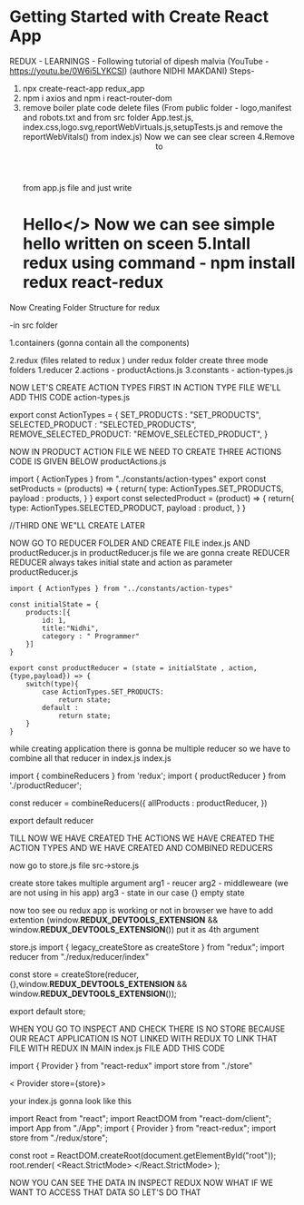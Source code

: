 # Getting Started with Create React App
REDUX - LEARNINGS - Following tutorial of dipesh malvia (YouTube - https://youtu.be/0W6i5LYKCSI) (authore NIDHI MAKDANI)
Steps- 
1. npx create-react-app redux_app
2. npm i axios and  npm i react-router-dom
3. remove boiler plate code 
delete files (From public folder - logo,manifest and robots.txt and from src folder App.test.js, index.css,logo.svg,reportWebVirtuals.js,setupTests.js and remove the reportWebVitals() from index.js) Now we can see clear screen 
4.Remove <header>to</header> from app.js file and just write <h1>Hello</>  Now we can see simple hello written on sceen 
5.Intall redux using command - npm install redux react-redux

Now Creating Folder Structure for redux 

-in src folder

1.containers (gonna contain all the components)

2.redux (files related to redux )
under redux folder create three mode folders 
1.reducer 
2.actions - productActions.js
3.constants - action-types.js

NOW LET'S CREATE ACTION TYPES FIRST IN ACTION TYPE FILE WE'LL ADD THIS CODE 
action-types.js 

export const ActionTypes = {
    SET_PRODUCTS : "SET_PRODUCTS",
    SELECTED_PRODUCT : "SELECTED_PRODUCTS",
    REMOVE_SELECTED_PRODUCT: "REMOVE_SELECTED_PRODUCT",
}

NOW IN PRODUCT ACTION FILE WE NEED TO CREATE THREE ACTIONS CODE IS GIVEN BELOW 
productActions.js

import { ActionTypes } from "../constants/action-types"
export const setProducts = (products) => {
    return{
        type: ActionTypes.SET_PRODUCTS,
        payload : products, 
    }
}
export const selectedProduct = (product) => {
    return{
        type: ActionTypes.SELECTED_PRODUCT,
        payload : product, 
    }
}

//THIRD ONE WE"LL CREATE LATER 

NOW GO TO REDUCER FOLDER AND CREATE FILE index.js AND productReducer.js 
in productReducer.js file we are gonna create REDUCER REDUCER always takes initial state and action as parameter 
productReducer.js 

    import { ActionTypes } from "../constants/action-types"

    const initialState = {
        products:[{
            id: 1,
            title:"Nidhi",
            category : " Programmer"
        }]
    }

    export const productReducer = (state = initialState , action,{type,payload}) => {
        switch(type){
            case ActionTypes.SET_PRODUCTS:
                return state;
            default :
                return state;
        }
    }

while creating application there is gonna be multiple reducer so we have to combine all that reducer in index.js 
index.js 

import { combineReducers } from 'redux';
import { productReducer } from './productReducer';

const reducer = combineReducers({
    allProducts : productReducer, 
})

export default reducer 

TILL NOW WE HAVE CREATED THE ACTIONS WE HAVE CREATED THE ACTION TYPES AND WE HAVE CREATED AND COMBINED REDUCERS 

now go to store.js file src->store.js 

create store takes multiple argument 
arg1 - reucer 
arg2 - middleweare (we are not using in his app)
arg3 - state in our case {} empty state 

now too see ou redux app is working or not in browser we have to add extention (window.__REDUX_DEVTOOLS_EXTENSION__ && window.__REDUX_DEVTOOLS_EXTENSION__()) put it as 4th argument 

store.js
import { legacy_createStore as createStore } from "redux";
import reducer from "./redux/reducer/index"

const store = createStore(reducer,{},window.__REDUX_DEVTOOLS_EXTENSION__ && window.__REDUX_DEVTOOLS_EXTENSION__());

export default store; 

WHEN YOU GO TO INSPECT AND CHECK THERE IS NO STORE BECAUSE OUR REACT APPLICATION IS NOT LINKED WITH REDUX TO LINK THAT FILE WITH REDUX IN MAIN index.js FILE ADD THIS CODE 

import { Provider } from "react-redux"
import store from "./store"

< Provider store={store}><App /> </Provider>

your index.js gonna look like this 

import React from "react";
import ReactDOM from "react-dom/client";
import App from "./App";
import { Provider } from "react-redux";
import store from "./redux/store";

const root = ReactDOM.createRoot(document.getElementById("root"));
root.render(
  <React.StrictMode>
    <Provider store={store}>
      <App />
    </Provider>
  </React.StrictMode>
);


NOW YOU CAN SEE THE DATA IN INSPECT REDUX NOW WHAT IF WE WANT TO ACCESS THAT DATA SO LET'S DO THAT 

